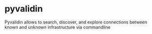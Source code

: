 # pyvalidin
Pyvalidin allows to search, discover, and explore connections between known and unknown infrastructure via commandline
